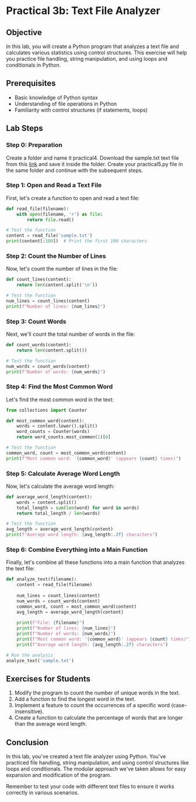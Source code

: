 # Practical 3b: Text File Analyzer

## Objective
In this lab, you will create a Python program that analyzes a text file and calculates various statistics using control structures. This exercise will help you practice file handling, string manipulation, and using loops and conditionals in Python.


## Prerequisites
- Basic knowledge of Python syntax
- Understanding of file operations in Python
- Familiarity with control structures (if statements, loops)

## Lab Steps

### Step 0: Preparation

Create a folder and name it practical4. Download the sample.txt text file from this [link](https://drive.google.com/file/d/1j2MC-RE4UbiPnMsn9ZMtjXqVnlX0rZgA/view?usp=sharing) and save it inside the folder. Create your practical5.py file in the same folder
and continue with the subsequent steps. 

### Step 1: Open and Read a Text File

First, let's create a function to open and read a text file:

```python
def read_file(filename):
    with open(filename, 'r') as file:
        return file.read()

# Test the function
content = read_file('sample.txt')
print(content[:100])  # Print the first 100 characters
```

### Step 2: Count the Number of Lines

Now, let's count the number of lines in the file:

```python
def count_lines(content):
    return len(content.split('\n'))

# Test the function
num_lines = count_lines(content)
print(f"Number of lines: {num_lines}")
```

### Step 3: Count Words

Next, we'll count the total number of words in the file:

```python
def count_words(content):
    return len(content.split())

# Test the function
num_words = count_words(content)
print(f"Number of words: {num_words}")
```

### Step 4: Find the Most Common Word

Let's find the most common word in the text:

```python
from collections import Counter

def most_common_word(content):
    words = content.lower().split()
    word_counts = Counter(words)
    return word_counts.most_common(1)[0]

# Test the function
common_word, count = most_common_word(content)
print(f"Most common word: '{common_word}' (appears {count} times)")
```

### Step 5: Calculate Average Word Length

Now, let's calculate the average word length:

```python
def average_word_length(content):
    words = content.split()
    total_length = sum(len(word) for word in words)
    return total_length / len(words)

# Test the function
avg_length = average_word_length(content)
print(f"Average word length: {avg_length:.2f} characters")
```

### Step 6: Combine Everything into a Main Function

Finally, let's combine all these functions into a main function that analyzes the text file:

```python
def analyze_text(filename):
    content = read_file(filename)
    
    num_lines = count_lines(content)
    num_words = count_words(content)
    common_word, count = most_common_word(content)
    avg_length = average_word_length(content)
    
    print(f"File: {filename}")
    print(f"Number of lines: {num_lines}")
    print(f"Number of words: {num_words}")
    print(f"Most common word: '{common_word}' (appears {count} times)")
    print(f"Average word length: {avg_length:.2f} characters")

# Run the analysis
analyze_text('sample.txt')
```

## Exercises for Students

1. Modify the program to count the number of unique words in the text.
2. Add a function to find the longest word in the text.
3. Implement a feature to count the occurrences of a specific word (case-insensitive).
4. Create a function to calculate the percentage of words that are longer than the average word length.

## Conclusion

In this lab, you've created a text file analyzer using Python. You've practiced file handling, string manipulation, and using control structures like loops and conditionals. The modular approach we've taken allows for easy expansion and modification of the program.

Remember to test your code with different text files to ensure it works correctly in various scenarios.
